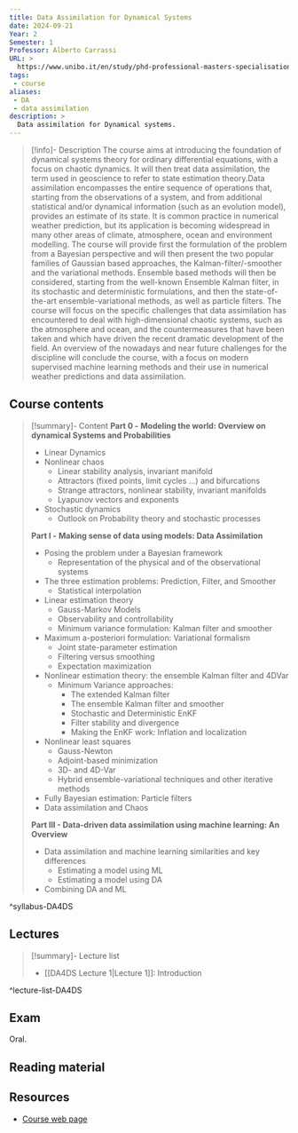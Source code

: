 ```yaml
---
title: Data Assimilation for Dynamical Systems
date: 2024-09-21
Year: 2
Semester: 1
Professor: Alberto Carrassi
URL: >
  https://www.unibo.it/en/study/phd-professional-masters-specialisation-schools-and-other-programmes/course-unit-catalogue/course-unit/2024/479293
tags: 
 - course
aliases: 
 - DA
 - data assimilation
description: >
  Data assimilation for Dynamical systems.
---
```

>[!info]- Description
> The course aims at introducing the foundation of dynamical systems theory for ordinary differential equations, with a focus on chaotic dynamics. It will then treat data assimilation, the term used in geoscience to refer to state estimation theory.Data assimilation encompasses the entire sequence of operations that, starting from the observations of a system, and from additional statistical and/or dynamical information (such as an evolution model), provides an estimate of its state. It is common practice in numerical weather prediction, but its application is becoming widespread in many other areas of climate, atmosphere, ocean and environment modelling. The course will provide first the formulation of the problem from a Bayesian perspective and will then present the two popular families of Gaussian based approaches, the Kalman-filter/-smoother and the variational methods. Ensemble based methods will then be considered, starting from the well-known Ensemble Kalman filter, in its stochastic and deterministic formulations, and then the state-of-the-art ensemble-variational methods, as well as particle filters. The course will focus on the specific challenges that data assimilation has encountered to deal with high-dimensional chaotic systems, such as the atmosphere and ocean, and the countermeasures that have been taken and which have driven the recent dramatic development of the field. An overview of the nowadays and near future challenges for the discipline will conclude the course, with a focus on modern supervised machine learning methods and their use in numerical weather predictions and data assimilation.

## Course contents

>[!summary]- Content
> **Part 0 -** **Modeling the world: Overview on dynamical Systems and Probabilities**
> - Linear Dynamics 
> - Nonlinear chaos
> 	- Linear stability analysis, invariant manifold 
> 	- Attractors (fixed points, limit cycles ...) and bifurcations
> 	- Strange attractors, nonlinear stability, invariant manifolds
> 	- Lyapunov vectors and exponents
> - Stochastic dynamics
> 	- Outlook on Probability theory and stochastic processes
>
> **Part I -** **Making sense of data using models: Data Assimilation**
> - Posing the problem under a Bayesian framework
> 	- Representation of the physical and of the observational systems
> - The three estimation problems: Prediction, Filter, and Smoother
> 	- Statistical interpolation
> - Linear estimation theory
> 	- Gauss-Markov Models
> 	- Observability and controllability
> 	- Minimum variance formulation: Kalman filter and smoother
> - Maximum a-posteriori formulation: Variational formalism
> 	- Joint state-parameter estimation
> 	- Filtering versus smoothing
> 	- Expectation maximization
> - Nonlinear estimation theory: the ensemble Kalman filter and 4DVar
> 	- Minimum Variance approaches:
> 		- The extended Kalman filter
> 		- The ensemble Kalman filter and smoother
> 		- Stochastic and Deterministic EnKF
> 		- Filter stability and divergence
> 		- Making the EnKF work: Inflation and localization
> - Nonlinear least squares
> 	- Gauss-Newton
> 	- Adjoint-based minimization
> 	- 3D- and 4D-Var
> 	- Hybrid ensemble-variational techniques and other iterative methods
> - Fully Bayesian estimation: Particle filters
> - Data assimilation and Chaos
>
> **Part III - Data-driven data assimilation using machine learning: An Overview**
> - Data assimilation and machine learning similarities and key differences
> 	- Estimating a model using ML
> 	- Estimating a model using DA
> - Combining DA and ML

^syllabus-DA4DS

## Lectures

>[!summary]- Lecture list
> - [[DA4DS Lecture 1|Lecture 1]]: Introduction

^lecture-list-DA4DS

## Exam

Oral.

## Reading material


## Resources

- [Course web page](https://www.unibo.it/en/study/phd-professional-masters-specialisation-schools-and-other-programmes/course-unit-catalogue/course-unit/2024/479293)
